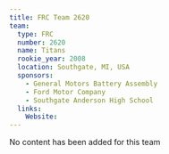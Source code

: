 ```yaml
---
title: FRC Team 2620
team:
  type: FRC
  number: 2620
  name: Titans
  rookie_year: 2008
  location: Southgate, MI, USA
  sponsors:
    - General Motors Battery Assembly
    - Ford Motor Company
    - Southgate Anderson High School
  links:
    Website: 
---
```

No content has been added for this team